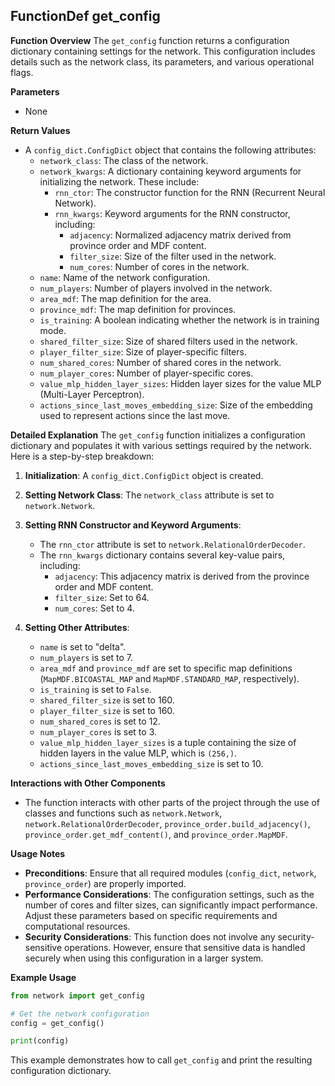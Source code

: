 ## FunctionDef get_config
**Function Overview**
The `get_config` function returns a configuration dictionary containing settings for the network. This configuration includes details such as the network class, its parameters, and various operational flags.

**Parameters**

- None

**Return Values**
- A `config_dict.ConfigDict` object that contains the following attributes:
  - `network_class`: The class of the network.
  - `network_kwargs`: A dictionary containing keyword arguments for initializing the network. These include:
    - `rnn_ctor`: The constructor function for the RNN (Recurrent Neural Network).
    - `rnn_kwargs`: Keyword arguments for the RNN constructor, including:
      - `adjacency`: Normalized adjacency matrix derived from province order and MDF content.
      - `filter_size`: Size of the filter used in the network.
      - `num_cores`: Number of cores in the network.
  - `name`: Name of the network configuration.
  - `num_players`: Number of players involved in the network.
  - `area_mdf`: The map definition for the area.
  - `province_mdf`: The map definition for provinces.
  - `is_training`: A boolean indicating whether the network is in training mode.
  - `shared_filter_size`: Size of shared filters used in the network.
  - `player_filter_size`: Size of player-specific filters.
  - `num_shared_cores`: Number of shared cores in the network.
  - `num_player_cores`: Number of player-specific cores.
  - `value_mlp_hidden_layer_sizes`: Hidden layer sizes for the value MLP (Multi-Layer Perceptron).
  - `actions_since_last_moves_embedding_size`: Size of the embedding used to represent actions since the last move.

**Detailed Explanation**
The `get_config` function initializes a configuration dictionary and populates it with various settings required by the network. Here is a step-by-step breakdown:

1. **Initialization**: A `config_dict.ConfigDict` object is created.
2. **Setting Network Class**: The `network_class` attribute is set to `network.Network`.
3. **Setting RNN Constructor and Keyword Arguments**:
   - The `rnn_ctor` attribute is set to `network.RelationalOrderDecoder`.
   - The `rnn_kwargs` dictionary contains several key-value pairs, including:
     - `adjacency`: This adjacency matrix is derived from the province order and MDF content.
     - `filter_size`: Set to 64.
     - `num_cores`: Set to 4.

4. **Setting Other Attributes**:
   - `name` is set to "delta".
   - `num_players` is set to 7.
   - `area_mdf` and `province_mdf` are set to specific map definitions (`MapMDF.BICOASTAL_MAP` and `MapMDF.STANDARD_MAP`, respectively).
   - `is_training` is set to `False`.
   - `shared_filter_size` is set to 160.
   - `player_filter_size` is set to 160.
   - `num_shared_cores` is set to 12.
   - `num_player_cores` is set to 3.
   - `value_mlp_hidden_layer_sizes` is a tuple containing the size of hidden layers in the value MLP, which is `(256,)`.
   - `actions_since_last_moves_embedding_size` is set to 10.

**Interactions with Other Components**
- The function interacts with other parts of the project through the use of classes and functions such as `network.Network`, `network.RelationalOrderDecoder`, `province_order.build_adjacency()`, `province_order.get_mdf_content()`, and `province_order.MapMDF`.

**Usage Notes**
- **Preconditions**: Ensure that all required modules (`config_dict`, `network`, `province_order`) are properly imported.
- **Performance Considerations**: The configuration settings, such as the number of cores and filter sizes, can significantly impact performance. Adjust these parameters based on specific requirements and computational resources.
- **Security Considerations**: This function does not involve any security-sensitive operations. However, ensure that sensitive data is handled securely when using this configuration in a larger system.

**Example Usage**
```python
from network import get_config

# Get the network configuration
config = get_config()

print(config)
```

This example demonstrates how to call `get_config` and print the resulting configuration dictionary.
